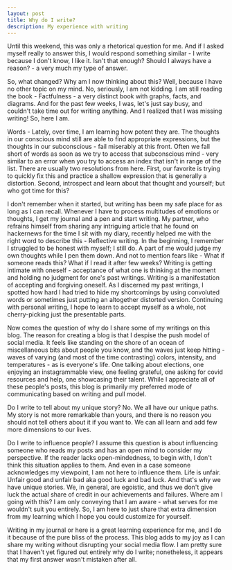 ```yaml
---
layout: post
title: Why do I write?
description: My experience with writing
---
```


Until this weekend, this was only a rhetorical question for me. And if I asked myself really to answer this, I would respond something similar - I write because I don't know,  I like it. Isn't that enough? Should I always have a reason? - a very much my type of answer.  

So, what changed? Why am I now thinking about this? Well, because I have no other topic on my mind. No, seriously, I am not kidding. I am still reading the book - Factfulness - a very distinct book with graphs, facts, and diagrams. And for the past few weeks, I was, let's just say busy, and couldn't take time out for writing anything. And I realized that I was missing writing! So, here I am.

Words - Lately, over time, I am learning how potent they are. The thoughts in our conscious mind still are able to find appropriate expressions, but the thoughts in our subconscious - fail miserably at this front. Often we fall short of words as soon as we try to access that subconscious mind - very similar to an error when you try to access an index that isn't in range of the list. There are usually two resolutions from here. First, our favorite is trying to quickly fix this and practice a shallow expression that is generally a distortion. Second, introspect and learn about that thought and yourself; but who got time for this? 

I don't remember when it started, but writing has been my safe place for as long as I can recall. Whenever I have to process multitudes of emotions or thoughts, I get my journal and a pen and start writing. My partner, who refrains himself from sharing any intriguing article that he found on hackernews for the time I sit with my diary, recently helped me with the right word to describe this - Reflective writing. In the beginning, I remember I struggled to be honest with myself; I still do. A part of me would judge my own thoughts while I pen them down. And not to mention fears like - What if someone reads this? What if I read it after few weeks? Writing is getting intimate with oneself - acceptance of what one is thinking at the moment and holding no judgment for one's past writings. Writing is a manifestation of accepting and forgiving oneself. As I discerned my past writings, I spotted how hard I had tried to hide my shortcomings by using convoluted words or sometimes just putting an altogether distorted version. Continuing with personal writing, I hope to learn to accept myself as a whole, not cherry-picking just the presentable parts. 

Now comes the question of why do I share some of my writings on this blog. The reason for creating a blog is that I despise the push model of social media. It feels like standing on the shore of an ocean of miscellaneous bits about people you know, and the waves just keep hitting - waves of varying (and most of the time contrasting) colors, intensity, and temperatures - as is everyone's life. One talking about elections, one enjoying an instagrammable view, one feeling grateful, one asking for covid resources and help, one showcasing their talent. While I appreciate all of these people's posts, this blog is primarily my preferred mode of communicating based on writing and pull model.

Do I write to tell about my unique story? No. We all have our unique paths. My story is not more remarkable than yours, and there is no reason you should not tell others about it if you want to. We can all learn and add few more dimensions to our lives.

Do I write to influence people? I assume this question is about influencing someone who reads my posts and has an open mind to consider my perspective. If the reader lacks open-mindedness, to begin with, I don't think this situation applies to them. And even in a case someone acknowledges my viewpoint, I am not here to influence them. Life is unfair. Unfair good and unfair bad aka good luck and bad luck.  And that's why we have unique stories. We, in general, are egoistic, and thus we don't give luck the actual share of credit in our achievements and failures. Where am I going with this? I am only conveying that I am aware - what serves for me wouldn't suit you entirely. So, I am here to just share that extra dimension from my learning which I hope you could customize for yourself.

Writing in my journal or here is a great learning experience for me, and I do it because of the pure bliss of the process. This blog adds to my joy as I can share my writing without disrupting your social media flow. I am pretty sure that I haven't yet figured out entirely why do I write; nonetheless, it appears that my first answer wasn't mistaken after all.


 














